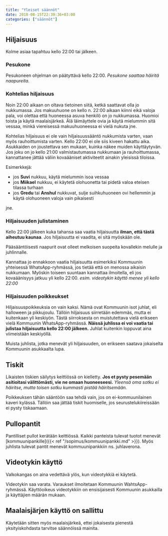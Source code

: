 ```yaml
---
title: "Yleiset säännöt"
date: 2018-08-15T22:39:36+03:00
categories: ["säännöt"]
---
```

## Hiljaisuus

Kolme asiaa tapahtuu kello 22:00 tai jälkeen.

### Pesukone
Pesukoneen ohjelman on päätyttävä kello 22:00. *Pesukone saattaa häiritä naapureita.*

### Kohtelias hiljaisuus
Noin 22:00 aikaan on oltava tietoinen siitä, ketkä saattavat olla jo nukkumassa. Jos makuuhuone on kello n. 22:00 aikaan kiinni eikä valoja pala, voi olettaa että huoneessa asuva henkilö on jo nukkumassa. Huomioi toista ja käytä maalaisjärkeä. Älä läimäyttele ovia ja käytä mielummin sitä vessaa, minkä viereisessä makuuhuoneessa ei vielä nukuta jne.

Kohtelias hiljaisuus ei ole vain hiljaisuussääntö nukkumista varten, vaan myös rauhoittumista varten. Kello 22:00 ei ole siis kiveen hakattu aika. Asukkaiden on joustettava sen mukaan, kuinka näkee muiden käyttäytyvän. Jos joku on jo kello 21:00 valmistautumassa nukkumaan ja rauhoittumassa, kannattanee jättää väliin kovaääniset aktiviteetit ainakin yleisissä tiloissa.

Esimerkkejä:
  - jos **Suvi** nukkuu, käytä mielummin isoa vessaa
  - jos **Miikael** nukkuu, ei käytetä olohuonetta tai pidetä valoa eteisen tilassa turhaan
  - jos **Gredu** tai **Anshul** nukkuvat, sulje suihkuhuoneen ovi hellemmin ja käytä olohuoneen valoja vain pikaisesti

jne.

### Hiljaisuuden julistaminen
Kello 22:00 jälkeen kuka tahansa saa vaatia hiljaisuutta **ilman, että tästä aiheutuu kaunaa**. Jos hiljaisuutta ei vaadita, ei sitä myöskään ole.

Pääsääntöisesti naapurit ovat olleet melkoisen suopeita kovallekin melulle ja juhlinnalle.

Kannattaa jo ennakkoon vaatia hiljaisuutta esimerkiksi Kommuunin yhteisessä WhatsApp-ryhmässä, jos tietää että on menossa aikaisin nukkumaan. Myöskin toiseen suuntaan kannattaa ilmoitella, eli jos kovaäänisyys jatkuu yli kello 22:00. *esim. videotykin käyttö menee yli kello 22:00*

### Hiljaisuuden poikkeukset

Hiljaisuuspoikkeuksia on vain kaksi. Nämä ovat Kommuunin isot juhlat, eli halloween ja pikkujoulu. Tällöin hiljaisuus siirretään edemmäs, mutta ei kuitenkaan yli keskiyön. Tästä siirroksesta on muistutettava vielä erikseen vielä Kommuunin WhatsApp-ryhmässä. **Näissä juhlissa ei voi vaatia tai julistaa hiljaisuutta kello 22:00 jälkeen.** Juhlat kuitenkin loppuvat aina viimeistään keskiyöllä.

Muista juhlista, jotka menevät yli hiljaisuuden, on erikseen saatava jokaiselta Kommuunin asukkaalta lupa.

## Tiskit
Likaisten tiskien säilytys keittiössä on kielletty. **Jos et pysty pesemään asitioitasi välittömästi, vie ne omaan huoneeseesi.** *Yleensä oma sotku ei häiritse, mutta toisen sotku kummasti pistää häiritsemään.*

Poikkeuksen tähän sääntöön saa tehdä vain, jos on ei-kommuunilainen kaveri kylässä. Tällöin saa jättää tiskit huomiselle, jos seurustelukiireissään ei pysty tiskaamaan.

## Pullopantit
Pantilliset pullot kerätään keittiössä. Kaikki panteista tulevat tuotot menevät [kommuunipankille]({{< ref "/sopimus/kommuunipankki.md" >}}). Myös juhlista tulevat pantit menevät kommuunipankkiin ns. juhlaverona.

## Videotykin käyttö
Valkokangas on aina vedettävä ylös, kun videotykkiä ei käytetä.

Videotykin saa varata. Varaukset ilmoitetaan Kommuunin WahtsApp-ryhmässä. Käyttöoikeus videotykkiin on ensisijaisesti Kommuunin asukkailla ja käyttäjien määrän mukaan.

## Maalaisjärjen käyttö on sallittu
Käytetään sitten myös maalaisjärkeä, ettei jokaisesta pienestä yksityiskohdasta tarvitse säännöissä mainita.

<!-- ## Poikkeussäännöt -->
<!-- Poikkeussäännöt ylittävät perussäännöt, ja ovat aina väliaikaisia. Kun poikkeussääntö luodaan, merkitään henkilö ja tarpeen mukaan myös syy, jonka takia sääntö on olemassa. Henkilö merkitään siitä syystä, että tiedetään milloin tämä sääntö voidaan purkaa, kun hän muuttaa pois kommuunista. On myös mahdollista, että poikkeussääntö kirjoitetaan joskus perussääntöihin, jos se on koettu olevan hyvä sääntö. -->
<!--  -->
<!-- Tällä hetkellä ei ole poikkeussääntöjä. -->
